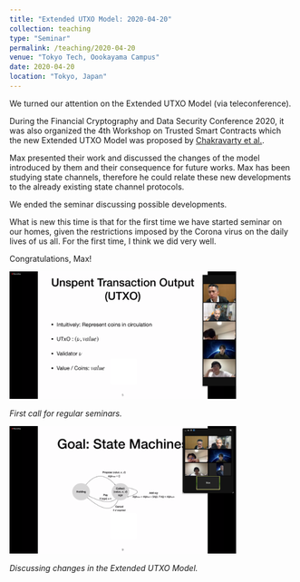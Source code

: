 ```yaml
---
title: "Extended UTXO Model: 2020-04-20"
collection: teaching
type: "Seminar"
permalink: /teaching/2020-04-20
venue: "Tokyo Tech, Oookayama Campus"
date: 2020-04-20
location: "Tokyo, Japan"
---
```


We turned our attention on the Extended UTXO Model (via teleconference).

During the Financial Cryptography and Data Security Conference 2020, it was also organized the 4th Workshop on Trusted Smart Contracts which the new Extended UTXO Model was proposed by [Chakravarty et al.](http://fc20.ifca.ai/wtsc/WTSC2020/WTSC20_paper_25.pdf).

 Max presented their work and discussed the changes of the model introduced  by them and their consequence for future works. Max has been studying state channels, therefore he could relate these new developments to the already existing state channel protocols.

We ended the seminar discussing possible developments.

What is new this time is that for the first time we have started seminar on our homes, given the restrictions imposed by the Corona virus on the daily lives of us all. For the first time, I think we did very well. 

Congratulations, Max!


<img src="/images/teaching/2020-04-20/utxo-1.jpg" width="400">

<em>First call for regular seminars.</em>

<img src="/images/teaching/2020-04-20/utxo-2.jpg" width="400">

<em>Discussing changes  in the  Extended UTXO Model. </em>
